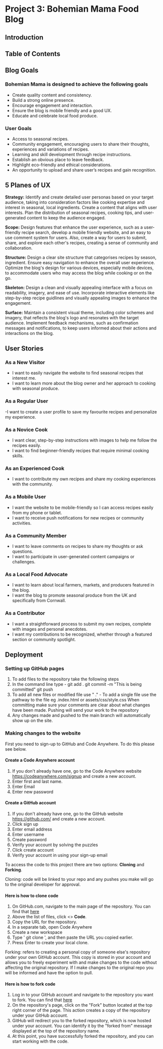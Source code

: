 # Project 3: Bohemian Mama Food Blog

## Introduction

## Table of Contents

## Blog Goals

### Bohemian Mama is designed to achieve the following goals

- Create quality content and consistency.
- Build a strong online presence.
- Encourage engagement and interaction.
- Ensure the blog is mobile friendly and a good UX.
- Educate and celebrate local food produce.

### User Goals

- Access to seasonal recipes.
- Community engagement, encouraging users to share their thoughts, experiences and variations of recipes.
- Learning and skill development through recipe instructions.
- Establish an obvious place to leave feedback.
- Highlight eco-friendly and ethical considerations.
- An opportunity to upload and share user’s recipes and gain recognition.

## 5 Planes of UX

**Strategy:** Identify and create detailed user personas based on your target audience, taking into consideration factors like cooking expertise and interest in seasonal, local ingredients. Create a content that aligns with user interests. Plan the distribution of seasonal recipes, cooking tips, and user-generated content to keep the audience engaged.

**Scope:** Design features that enhance the user experience, such as a user-friendly recipe search, develop a mobile friendly website, and an easy to use comment system for users. Also, create a way for users to submit, share, and explore each other's recipes, creating a sense of community and collaboration.

**Structure:** Design a clear site structure that categorises recipes by season, ingredient. Ensure easy navigation to enhance the overall user experience.
Optimize the blog's design for various devices, especially mobile devices, to accommodate users who may access the blog while cooking or on the go.

**Skeleton:** Design a clean and visually appealing interface with a focus on readability, imagery, and ease of use. Incorporate interactive elements like step-by-step recipe guidlines and visually appealing images to enhance the engagement.

**Surface:** Maintain a consistent visual theme, including color schemes and imagery, that reflects the blog's logo and resonates with the target audience.
Implement feedback mechanisms, such as confirmation messages and notifications, to keep users informed about their actions and interactions on the blog.

## User Stories

### As a New Visitor 
- I want to easily navigate the website to find seasonal recipes that interest me. 
- I want to learn more about the blog owner and her approach to cooking with seasonal produce.

### As a Regular User
-I want to create a user profile to save my favourite recipes and personalize my experience.

### As a Novice Cook 
- I want clear, step-by-step instructions with images to help me follow the recipes easily. 
- I want to find beginner-friendly recipes that require minimal cooking skills.

### As an Experienced Cook
- I want to contribute my own recipes and share my cooking experiences with the community.

### As a Mobile User
- I want the website to be mobile-friendly so I can access recipes easily from my phone or tablet.
- I want to receive push notifications for new recipes or community activities.

### As a Community Member
- I want to leave comments on recipes to share my thoughts or ask questions.
- I want to participate in user-generated content campaigns or challenges.

### As a Local Food Advocate
- I want to learn about local farmers, markets, and producers featured in the blog.
- I want the blog to promote seasonal produce from the UK and specifically from Cornwall.

### As a Contributor
- I want a straightforward process to submit my own recipes, complete with images and personal anecdotes.
- I want my contributions to be recognized, whether through a featured section or community spotlight.

## Deployment

### Setting up GitHub pages

1. To add files to the repository take the following steps
1. In the command line type - git add .
   git commit -m "This is being committed" git push
1. To add all new files or modified file use " ." - To add a single file use the pathway to the file eg .index.html or assets/css/style.css When committing make sure your comments are clear about what changes have been made. Pushing will send your work to the repository
1. Any changes made and pushed to the main branch will automatically show up on the site.

### Making changes to the website

First you need to sign-up to GitHub and Code Anywhere. To do this please see below.

#### Create a Code Anywhere account

1. If you don't already have one, go to the Code Anywhere website <https://codeanywhere.com/signup> and create a new account.
2. Enter first and last name.
3. Enter Email
4. Enter new password

#### Create a GitHub account

1. If you don't already have one, go to the GitHub website <https://github.com/> and create a new account.
2. Click sign up
3. Enter email address
4. Enter username
5. Create password
6. Verify your account by solving the puzzles
7. Click create account
8. Verify your account in using your sign-up email

To access the code to this project there are two options: **Cloning** and **Forking**.

Cloning: code will be linked to your repo and any pushes you make will go to the original developer for approval.

#### Here is how to clone code

1. On GitHub.com, navigate to the main page of the repository. You can find that [here](#######################)
2. Above the list of files, click <> **Code**.
3. Copy the URL for the repository.
4. In a separate tab, open Code Anywhere
5. Create a new workspace
6. Type ' git clone ', and then paste the URL you copied earlier.
7. Press Enter to create your local clone.

Forking: refers to creating a personal copy of someone else's repository under your own GitHub account. This copy is stored in your account and allows you to freely experiment with and make changes to the code without affecting the original repository. If I make changes to the original repo you will be informed and have the option to pull.

#### Here is how to fork code

1. Log in to your GitHub account and navigate to the repository you want to fork. You can find that [here](https://github.com/DomGambarini/first-milestone-project)
2. On the repository's page, click on the "Fork" button located at the top right corner of the page. This action creates a copy of the repository under your GitHub account.
3. GitHub will redirect you to the forked repository, which is now hosted under your account. You can identify it by the "forked from" message displayed at the top of the repository name.
4. At this point, you have successfully forked the repository, and you can start working with the code.

